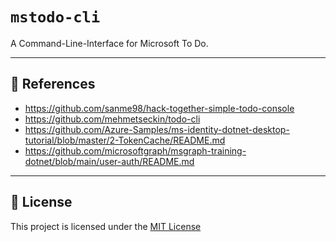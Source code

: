 # `mstodo-cli`

A Command-Line-Interface for Microsoft To Do.

---

## 📕 References

- https://github.com/sanme98/hack-together-simple-todo-console
- https://github.com/mehmetseckin/todo-cli
- https://github.com/Azure-Samples/ms-identity-dotnet-desktop-tutorial/blob/master/2-TokenCache/README.md
- https://github.com/microsoftgraph/msgraph-training-dotnet/blob/main/user-auth/README.md

---

## 📄 License

This project is licensed under the [MIT License](./LICENSE)
